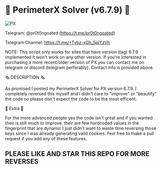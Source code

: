 # 🤖 PerimeterX Solver (v6.7.9) 🤖

![PX](https://github.com/user-attachments/assets/f1ac24e4-a724-468a-9b09-40046f19f4ad)

Telegram: @pr0t0ngoated (https://t.me/pr0t0ngoated)

Telegram Channel: https://t.me/+Tvbz-xGh_5pjYzVh

NOTE: This script only works for sites that have version (tag) 6.7.9 implemented it won't work on any other version. If you're interested in purchasing a more recent/older version of PX you can contact me on telegram or discord (telegram perferably). Contact info is provided above.

🗞️ DESCRIPTION 🗞️

As promised I posted my PerimeterX Solver for PX version 6.7.9. I completely reversed this myself and I didn't care to "improve" or "beautify" the code so please don't expect the code to be the most efficent. 

🤑 Extra 🤑

For the more advanced people yes the code isn't great and if you wanted their is still much to improve. their are few hardcoded values in the fingerprint that are dynamic I just didn't want to waste time reversing those keys since I was already generating valid cookies. Feel free to make a pull request if you add any of these features.  

## PLEASE LIKE AND STAR THIS REPO FOR MORE REVERSES ##
